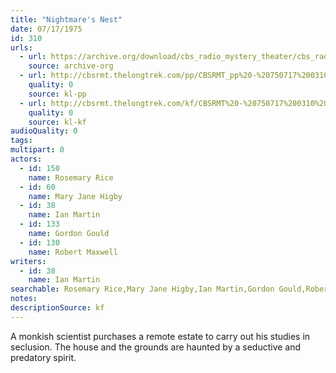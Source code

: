 ```yaml
---
title: "Nightmare's Nest"
date: 07/17/1975
id: 310
urls: 
  - url: https://archive.org/download/cbs_radio_mystery_theater/cbs_radio_mystery_theater-0301-0350.zip/cbs_radio_mystery_theater-0301-0350%2Fcbsrmt_0310_nightmares_nest.mp3
    source: archive-org
  - url: http://cbsrmt.thelongtrek.com/pp/CBSRMT_pp%20-%20750717%200310%20Nightmare%27s%20Nest.mp3
    quality: 0
    source: kl-pp
  - url: http://cbsrmt.thelongtrek.com/kf/CBSRMT%20-%20750717%200310%20Nightmare%27s%20Nest_kf.mp3
    quality: 0
    source: kl-kf
audioQuality: 0
tags: 
multipart: 0
actors:  
  - id: 150
    name: Rosemary Rice  
  - id: 60
    name: Mary Jane Higby  
  - id: 38
    name: Ian Martin  
  - id: 133
    name: Gordon Gould  
  - id: 130
    name: Robert Maxwell
writers:  
  - id: 38
    name: Ian Martin
searchable: Rosemary Rice,Mary Jane Higby,Ian Martin,Gordon Gould,Robert Maxwell Ian Martin
notes: 
descriptionSource: kf
---
```

A monkish scientist purchases a remote estate to carry out his studies in seclusion. The house and the grounds are haunted by a seductive and predatory spirit.